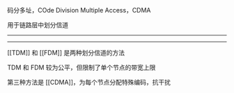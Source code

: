码分多址，COde Division Multiple Access，CDMA

用于链路层中划分信道

---
---

[[TDM]] 和 [[FDM]] 是两种划分信道的方法

TDM 和 FDM 较为公平，但限制了单个节点的带宽上限

第三种方法是 [[CDMA]]，为每个节点分配特殊编码，抗干扰
